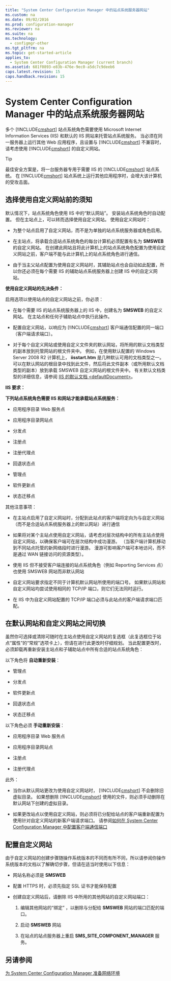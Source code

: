 ```yaml
---
title: "System Center Configuration Manager 中的站点系统服务器网站"
ms.custom: na
ms.date: 09/02/2016
ms.prod: configuration-manager
ms.reviewer: na
ms.suite: na
ms.technology: 
  - configmgr-other
ms.tgt_pltfrm: na
ms.topic: get-started-article
applies_to: 
  - System Center Configuration Manager (current branch)
ms.assetid: 681f0893-e83b-476e-9ec0-a5dc7c9deeb6
caps.latest.revision: 15
caps.handback.revision: 15
---
```

# System Center Configuration Manager 中的站点系统服务器网站
多个 [!INCLUDE[cmshort](../LocTest/includes/cmshort_md.md)] 站点系统角色需要使用 Microsoft Internet Information Services (IIS) 和默认的 IIS 网站来托管站点系统服务。 当必须在同一服务器上运行其他 Web 应用程序，且设置与 [!INCLUDE[cmshort](../LocTest/includes/cmshort_md.md)] 不兼容时，请考虑使用 [!INCLUDE[cmshort](../LocTest/includes/cmshort_md.md)] 的自定义网站。  
  
> [!TIP]  
>  最佳安全方案是，将一台服务器专用于需要 IIS 的 [!INCLUDE[cmshort](../LocTest/includes/cmshort_md.md)] 站点系统。 在 [!INCLUDE[cmshort](../LocTest/includes/cmshort_md.md)] 站点系统上运行其他应用程序时，会增大该计算机的受攻击面。  
  


  
##  <a name="BKMK_What2Know"></a> 选择使用自定义网站前的须知  
 默认情况下，站点系统角色使用 IIS 中的“默认网站”。 安装站点系统角色时自动配置。 但在主站点上，可以转而选择使用自定义网站。 使用自定义网站时：  
  
-   为整个站点启用了自定义网站，而不是为单独的站点系统服务器或角色启用。  
  
-   在主站点，将承载合适站点系统角色的每台计算机必须配置有名为 **SMSWEB** 的自定义网站。 在创建此网站且将此计算机上的站点系统角色配置为使用自定义网站之前，客户端不能与此计算机上的站点系统角色进行通信。  
  
-   由于当主父站点配置为使用自定义网站时，其辅助站点也会自动如此配置，所以你还必须在每个需要 IIS 的辅助站点系统服务器上创建 IIS 中的自定义网站。  
  

  **使用自定义网站的先决条件：**  
  
 启用选项以使用站点的自定义网站之前，你必须：  
  
-   在每个需要 IIS 的站点系统服务器上的 IIS 中，创建名为 **SMSWEB** 的自定义网站。 在主站点和任何子辅助站点中执行此操作。  
  
-   配置自定义网站，以响应为 [!INCLUDE[cmshort](../LocTest/includes/cmshort_md.md)] 客户端通信配置的同一端口（客户端请求端口）。  
  
-   对于每个自定义网站或使用自定义文件夹的默认网站，将所用的默认文档类型的副本放到托管网站的根文件夹中。 例如，在使用默认配置的 Windows Server 2008 R2 计算机上， **iisstart.htm** 是几种默认可用的文档类型之一。 可以在默认网站的根目录中找到此文件，然后将此文件副本（或所用默认文档类型的副本）放到承载 SMSWEB 自定义网站的根文件夹中。 有关默认文档类型的详细信息，请参阅 [IIS 的默认文档 <defaultDocument\>](http://www.iis.net/configreference/system.webserver/defaultdocument)。  
  
 **IIS 要求：**
 
 **下列站点系统角色需要 IIS 和网站才能承载站点系统服务：**  
  
-   应用程序目录 Web 服务点  
  
-   应用程序目录网站点  
  
-   分发点  
  
-   注册点  
  
-   注册代理点  
  
-   回退状态点  
  
-   管理点  
  
-   软件更新点  
  
-   状态迁移点  
  
 其他注意事项：  
  
-   在主站点启用了自定义网站时，分配到此站点的客户端将定向为与自定义网站（而不是合适站点系统服务器上的默认网站）进行通信  
  
-   如果将对某个主站点使用自定义网站，请考虑对层次结构中的所有主站点使用自定义网站，以确保客户端可在层次结构中成功漫游。 （当客户端计算机移动到不同站点托管的新网络段时进行漫游。 漫游可影响客户端可本地访问，而不是通过 WAN 链接访问的资源类型）。  
  
-   使用 IIS 但不接受客户端连接的站点系统角色（例如 Reporting Services 点）也使用 SMSWEB 网站而非默认网站  
  
-   自定义网站要求指定不同于计算机默认网站所使用的端口号。 如果默认网站和自定义网站均尝试使用相同的 TCP/IP 端口，则它们无法同时运行。  
  
-   在 IIS 中为自定义网站配置的 TCP/IP 端口必须与此站点的客户端请求端口匹配。  
  
## 在默认网站和自定义网站之间切换  
 虽然你可选择或清除可随时在主站点使用自定义网站的复选框（此复选框位于站点“属性”的“常规”选项卡上），但请在进行此更改时仔细规划。 当此配置更改时，必须卸载再重新安装主站点和子辅助站点中所有合适的站点系统角色：  
  
 以下角色将 **自动重新安装**：  
  
-   管理点  
  
-   分发点  
  
-   软件更新点  
  
-   回退状态点  
  
-   状态迁移点  
  
 以下角色必须 **手动重新安装**：  
  
-   应用程序目录 Web 服务点  
  
-   应用程序目录网站点  
  
-   注册点  
  
-   注册代理点  
  
 此外：  
  
-   当你从默认网站更改为使用自定义网站时， [!INCLUDE[cmshort](../LocTest/includes/cmshort_md.md)] 不会删除旧虚拟目录。 如果想删除 [!INCLUDE[cmshort](../LocTest/includes/cmshort_md.md)] 使用的文件，则必须手动删除在默认网站下创建的虚拟目录。  
  
-   如果更改站点以使用自定义网站，则必须将已分配给站点的客户端重新配置为使用针对自定义网站的新客户端请求端口。 请参阅[如何在 System Center Configuration Manager 中配置客户端通信端口](../LocTest/How-to-configure-client-communication-ports-in-System-Center-Configuration-Manager.md)  
  
## 配置自定义网站  
 由于自定义网站的创建步骤随操作系统版本的不同而有所不同，所以请参阅你操作系统版本的文档以了解确切步骤，但请在适当时使用以下信息：  
  
-   网站名称必须是 **SMSWEB**  
  
-   配置 HTTPS 时，必须先指定 SSL 证书才能保存配置  
  
-   创建自定义网站后，请删除 IIS 中所用的其他网站的自定义网站端口：  
  
    1.  编辑其他网站的“绑定”  ，以删除与分配给 **SMSWEB** 网站的端口匹配的端口。  
  
    2.  启动 **SMSWEB** 网站  
  
    3.  在站点的站点服务器上重启 **SMS_SITE_COMPONENT_MANAGER** 服务。  
  
## 另请参阅  
 [为 System Center Configuration Manager 准备网络环境](../LocTest/Prepare-your-network-environment-for-System-Center-Configuration-Manager.md)